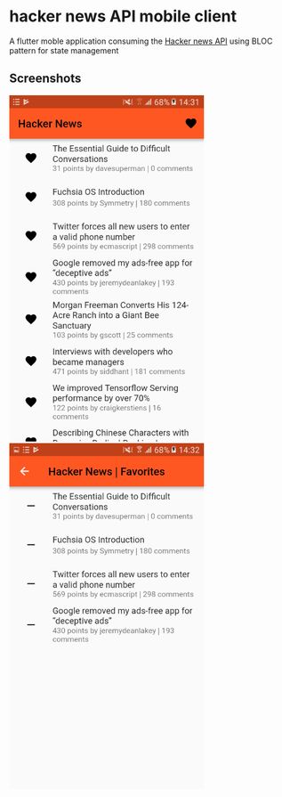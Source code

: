 # hacker news API mobile client

A flutter moble application consuming the [Hacker news API](https://github.com/HackerNews/API) using BLOC pattern for state management

## Screenshots
<img src='screenshots/screenshot1.png' width='350'> <img src='screenshots/screenshot2.png' width='350'>